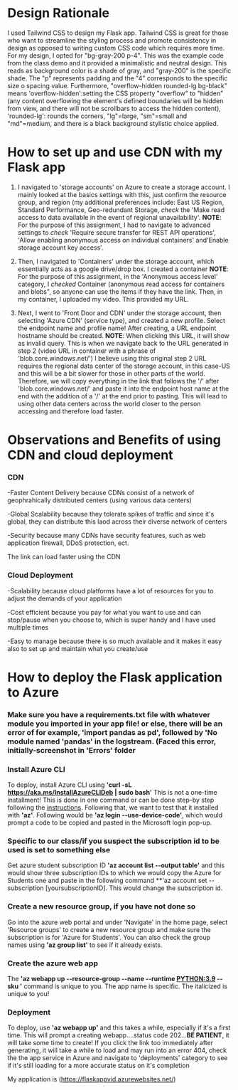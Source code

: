 # Design Rationale

I used Tailwind CSS to design my Flask app. Tailwind CSS is great for those who want to streamline the styling process and promote consistency in design as opposed to writing custom CSS code which requires more time. For my design, I opted for "bg-gray-200 p-4". This was the example code from the class demo and it provided a minimalistic and neutral design. This reads as background color is a shade of gray, and "gray-200" is the specific shade. The "p" represents padding and the "4" corresponds to the specific size o spacing value. Furthermore, "overflow-hidden rounded-lg bg-black" means 'overflow-hidden':setting the CSS property "overflow" to "hidden" (any content overflowing the element's defined boundaries will be hidden from view, and there will not be scrollbars to access the hidden content), 'rounded-lg': rounds the corners, "lg"=large, "sm"=small and "md"=medium, and there is a black background stylistic choice applied.

# How to set up and use CDN with my Flask app

1) I navigated to 'storage accounts' on Azure to create a storage account. I mainly looked at the basics settings with this, just confirm the resource group, and region (my additional preferences include: East US Region, Standard Performance, Geo-redundant Storage, *check* the 'Make read access to data available in the event of regional unavailability'. **NOTE**: For the purpose of this assignment, I had to navigate to advanced settings to *check* 'Require secure transfer for REST API operations', 'Allow enabling anonymous access on individual containers' and'Enable storage account key access'. 

2) Then, I navigated to 'Containers' under the storage account, which essentially acts as a google drive/drop box. I created a container  **NOTE**: For the purpose of this assignment, in the 'Anonymous access level' category, I *checked* Container (anonymous read access for containers and blobs", so anyone can use the items if they have the link. Then, in my container, I uploaded my video. This provided my URL.

3) Next, I went to 'Front Door and CDN' under the storage account, then selecting 'Azure CDN' (service type), and created a new profile. Select the endpoint name and profile name! After creating, a URL endpoint hostname should be created. **NOTE**: When clicking this URL, it will show as invalid query. This is when we navigate back to the URL generated in step 2 (video URL in container with a phrase of 'blob.core.windows.net/') I believe using this original step 2 URL requires the regional data center of the storage account, in this case-US and this will be a bit slower for those in other parts of the world. Therefore, we will copy everything in the link that follows the '/' after 'blob.core.windows.net/' and paste it into the endpoint host name at the end with the addition of a '/' at the end prior to pasting. This will lead to using other data centers across the world closer to the person accessing and therefore load faster.

# Observations and Benefits of using CDN and cloud deployment

### CDN

-Faster Content Delivery because CDNs consist of a network of geophrahically distributed centers (using various data centers)

-Global Scalability because they tolerate spikes of traffic and since it's global, they can distribute this laod across their diverse network of centers

-Security because many CDNs have security features, such as web application firewall, DDoS protection, ect.

The link can load faster using the CDN

### Cloud Deployment

-Scalability because cloud platforms have a lot of resources for you to adjust the demands of your application

-Cost efficient because you pay for what you want to use and can stop/pause when you choose to, which is super handy and I have used multiple times

-Easy to manage because there is so much available and it makes it easy also to set up and maintain what you create/use

# How to deploy the Flask application to Azure

### Make sure you have a requirements.txt file with whatever module you imported in your app file! or else, there will be an error of for example, 'import pandas as pd', followed by 'No module named 'pandas' in the logstream. (Faced this error, initially-screenshot in 'Errors' folder

### Install Azure CLI 

To deploy, install Azure CLI using **'curl -sL https://aka.ms/InstallAzureCLIDeb | sudo bash'** This is not a one-time installment! This is done in one command or can be done step-by step following the [instructions](https://learn.microsoft.com/en-us/cli/azure/install-azure-cli-linux?pivots=apt). Following that, we want to test that it installed with **'az'**. Following would be **'az login --use-device-code'**, which would prompt a code to be copied and pasted in the Microsoft login pop-up.

### Specific to our class/if you suspect the subscription id to be used is set to something else

Get azure student subscription ID **'az account list --output table'** and this would show three subscription IDs to which we would copy the Azure for Students one and paste in the following command **'az account set --subscription [yoursubscriptionID]. This would change the subscription id. 

### Create a new resource group, if you have not done so

Go into the azure web portal and under 'Navigate' in the home page, select 'Resource groups' to create a new resource group and make sure the subscription is for 'Azure for Students'. You can also check the group names using **'az group list'** to see if it already exists.

### Create the azure web app 

The **'az webapp up --resource-group *<groupname>* --name *<app-name>* --runtime <PYTHON:3.9> --sku <B1>'** command is unique to you. The app name is specific. The italicized is unique to you! 

### Deployment

To deploy, use **'az webapp up'** and this takes a while, especially if it's a first time. This will prompt a creating webapp....status code 202...**BE PATIENT**, it will take some time to create! If you click the link too immediately after generating, it will take a while to load and may run into an error 404, check the the app service in Azure and navigate to 'deployments' category to see if it's still loading for a more accurate status on it's completion

My application is (https://flaskappvid.azurewebsites.net/) 


